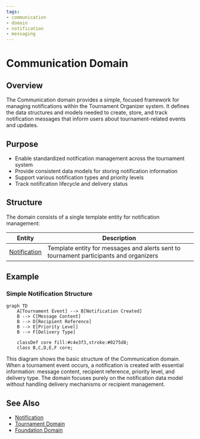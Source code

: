 ```yaml
---
tags:
- communication
- domain
- notification
- messaging
---
```


# Communication Domain

## Overview

The Communication domain provides a simple, focused framework for managing notifications within the Tournament Organizer system. It defines the data structures and models needed to create, store, and track notification messages that inform users about tournament-related events and updates.

## Purpose

- Enable standardized notification management across the tournament system
- Provide consistent data models for storing notification information
- Support various notification types and priority levels
- Track notification lifecycle and delivery status

## Structure

The domain consists of a single template entity for notification management:

| Entity | Description |
|--------|-------------|
| [Notification](notification.md) | Template entity for messages and alerts sent to tournament participants and organizers |

## Example

### Simple Notification Structure

```mermaid
graph TD
    A[Tournament Event] --> B[Notification Created]
    B --> C[Message Content]
    B --> D[Recipient Reference]
    B --> E[Priority Level]
    B --> F[Delivery Type]
    
    classDef core fill:#c4e3f3,stroke:#0275d8;
    class B,C,D,E,F core;
```

This diagram shows the basic structure of the Communication domain. When a tournament event occurs, a notification is created with essential information: message content, recipient reference, priority level, and delivery type. The domain focuses purely on the notification data model without handling delivery mechanisms or recipient management.

## See Also

- [Notification](notification.md)
- [Tournament Domain](../tournament/README.md)
- [Foundation Domain](../foundation/README.md)
